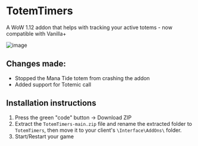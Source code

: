 
# TotemTimers
A WoW 1.12 addon that helps with tracking your active totems - now compatible with Vanilla+

![image](https://user-images.githubusercontent.com/1638449/164323573-93dd7d9d-c15d-4e8a-9331-6a9c040f5383.png)

## Changes made:
- Stopped the Mana Tide totem  from crashing the addon
- Added support for Totemic call

## Installation instructions
1. Press the green "code" button -> Download ZIP
2. Extract the `TotemTimers-main.zip` file and rename the extracted folder to `TotemTimers`, then move it to your client's `\Interface\AddOns\` folder.
3. Start/Restart your game
